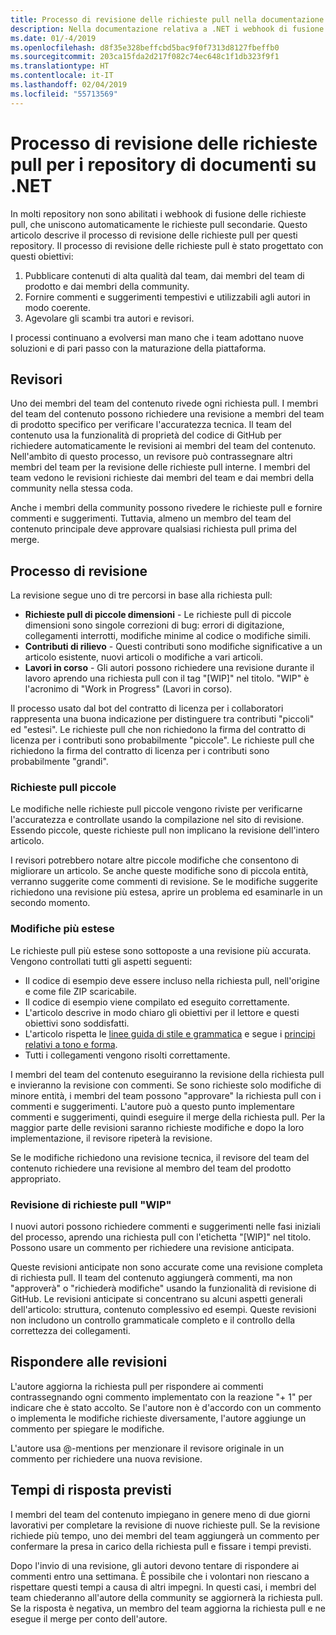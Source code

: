 ```yaml
---
title: Processo di revisione delle richieste pull nella documentazione relativa a .NET
description: Nella documentazione relativa a .NET i webhook di fusione di richieste pull non sono abilitati. Questo articolo descrive il processo di richiesta pull per questi repository
ms.date: 01/-4/2019
ms.openlocfilehash: d8f35e328beffcbd5bac9f0f7313d8127fbeffb0
ms.sourcegitcommit: 203ca15fda2d217f082c74ec648c1f1db323f9f1
ms.translationtype: HT
ms.contentlocale: it-IT
ms.lasthandoff: 02/04/2019
ms.locfileid: "55713569"
---
```

# <a name="pull-request-review-process-for-the-net-docs-repositories"></a>Processo di revisione delle richieste pull per i repository di documenti su .NET

In molti repository non sono abilitati i webhook di fusione delle richieste pull, che uniscono automaticamente le richieste pull secondarie. Questo articolo descrive il processo di revisione delle richieste pull per questi repository. Il processo di revisione delle richieste pull è stato progettato con questi obiettivi:

1. Pubblicare contenuti di alta qualità dal team, dai membri del team di prodotto e dai membri della community.
1. Fornire commenti e suggerimenti tempestivi e utilizzabili agli autori in modo coerente.
1. Agevolare gli scambi tra autori e revisori.

I processi continuano a evolversi man mano che i team adottano nuove soluzioni e di pari passo con la maturazione della piattaforma.

## <a name="reviewers"></a>Revisori

Uno dei membri del team del contenuto rivede ogni richiesta pull. I membri del team del contenuto possono richiedere una revisione a membri del team di prodotto specifico per verificare l'accuratezza tecnica. Il team del contenuto usa la funzionalità di proprietà del codice di GitHub per richiedere automaticamente le revisioni ai membri del team del contenuto. Nell'ambito di questo processo, un revisore può contrassegnare altri membri del team per la revisione delle richieste pull interne. I membri del team vedono le revisioni richieste dai membri del team e dai membri della community nella stessa coda.

Anche i membri della community possono rivedere le richieste pull e fornire commenti e suggerimenti. Tuttavia, almeno un membro del team del contenuto principale deve approvare qualsiasi richiesta pull prima del merge.

## <a name="review-process"></a>Processo di revisione

La revisione segue uno di tre percorsi in base alla richiesta pull:

- **Richieste pull di piccole dimensioni** - Le richieste pull di piccole dimensioni sono singole correzioni di bug: errori di digitazione, collegamenti interrotti, modifiche minime al codice o modifiche simili.
- **Contributi di rilievo** - Questi contributi sono modifiche significative a un articolo esistente, nuovi articoli o modifiche a vari articoli.
- **Lavori in corso** - Gli autori possono richiedere una revisione durante il lavoro aprendo una richiesta pull con il tag "[WIP]" nel titolo. "WIP" è l'acronimo di "Work in Progress" (Lavori in corso). 

Il processo usato dal bot del contratto di licenza per i collaboratori rappresenta una buona indicazione per distinguere tra contributi "piccoli" ed "estesi". Le richieste pull che non richiedono la firma del contratto di licenza per i contributi sono probabilmente "piccole". Le richieste pull che richiedono la firma del contratto di licenza per i contributi sono probabilmente "grandi".

### <a name="small-prs"></a>Richieste pull piccole

Le modifiche nelle richieste pull piccole vengono riviste per verificarne l'accuratezza e controllate usando la compilazione nel sito di revisione. Essendo piccole, queste richieste pull non implicano la revisione dell'intero articolo. 

I revisori potrebbero notare altre piccole modifiche che consentono di migliorare un articolo. Se anche queste modifiche sono di piccola entità, verranno suggerite come commenti di revisione. Se le modifiche suggerite richiedono una revisione più estesa, aprire un problema ed esaminarle in un secondo momento. 

### <a name="larger-changes"></a>Modifiche più estese

Le richieste pull più estese sono sottoposte a una revisione più accurata. Vengono controllati tutti gli aspetti seguenti:

- Il codice di esempio deve essere incluso nella richiesta pull, nell'origine e come file ZIP scaricabile.
- Il codice di esempio viene compilato ed eseguito correttamente.
- L'articolo descrive in modo chiaro gli obiettivi per il lettore e questi obiettivi sono soddisfatti.
- L'articolo rispetta le [linee guida di stile e grammatica](dotnet-style-guide.md) e segue i [principi relativi a tono e forma](dotnet-voice-tone.md).
- Tutti i collegamenti vengono risolti correttamente.

I membri del team del contenuto eseguiranno la revisione della richiesta pull e invieranno la revisione con commenti. Se sono richieste solo modifiche di minore entità, i membri del team possono "approvare" la richiesta pull con i commenti e suggerimenti. L'autore può a questo punto implementare commenti e suggerimenti, quindi eseguire il merge della richiesta pull. Per la maggior parte delle revisioni saranno richieste modifiche e dopo la loro implementazione, il revisore ripeterà la revisione.

Se le modifiche richiedono una revisione tecnica, il revisore del team del contenuto richiedere una revisione al membro del team del prodotto appropriato.

### <a name="review-wip-pull-requests"></a>Revisione di richieste pull "WIP"

I nuovi autori possono richiedere commenti e suggerimenti nelle fasi iniziali del processo, aprendo una richiesta pull con l'etichetta "[WIP]" nel titolo. Possono usare un commento per richiedere una revisione anticipata.

Queste revisioni anticipate non sono accurate come una revisione completa di richiesta pull. Il team del contenuto aggiungerà commenti, ma non "approverà" o "richiederà modifiche" usando la funzionalità di revisione di GitHub. Le revisioni anticipate si concentrano su alcuni aspetti generali dell'articolo: struttura, contenuto complessivo ed esempi. Queste revisioni non includono un controllo grammaticale completo e il controllo della correttezza dei collegamenti.

## <a name="respond-to-reviews"></a>Rispondere alle revisioni

L'autore aggiorna la richiesta pull per rispondere ai commenti contrassegnando ogni commento implementato con la reazione "+ 1" per indicare che è stato accolto. Se l'autore non è d'accordo con un commento o implementa le modifiche richieste diversamente, l'autore aggiunge un commento per spiegare le modifiche.

L'autore usa @-mentions per menzionare il revisore originale in un commento per richiedere una nuova revisione. 

## <a name="response-time-expectations"></a>Tempi di risposta previsti

I membri del team del contenuto impiegano in genere meno di due giorni lavorativi per completare la revisione di nuove richieste pull. Se la revisione richiede più tempo, uno dei membri del team aggiungerà un commento per confermare la presa in carico della richiesta pull e fissare i tempi previsti.

Dopo l'invio di una revisione, gli autori devono tentare di rispondere ai commenti entro una settimana. È possibile che i volontari non riescano a rispettare questi tempi a causa di altri impegni. In questi casi, i membri del team chiederanno all'autore della community se aggiornerà la richiesta pull. Se la risposta è negativa, un membro del team aggiorna la richiesta pull e ne esegue il merge per conto dell'autore.

